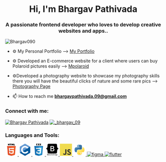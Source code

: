 <h1 align="center">Hi, I'm Bhargav Pathivada</h1>
<h3 align="center">A passionate frontend developer who loves to develop creative websites and apps..</h3>

<p align="left"> <img src="https://komarev.com/ghpvc/?username=Bhargav090&label=Profile%20views&color=0e75b6&style=flat" alt="Bhargav090" /> </p>

- ⚙️ My Personal Portfolio --> [My Portfolio](https://bhargav090.github.io/My_Portfolio/)

- ⚙️ Developed an E-commerce website for a client where users can buy Polaroid pictures easily --> [Mpolaroid](https://mpolaroidscom.netlify.app/)

- ⚙️Developed a photography website to showcase my photography skills there you will have the beautiful clicks of nature and some rare pics --> [Photography Page](https://natureview2.netlify.app/)

- 📫 How to reach me **bhargavpathivada.09@gmail.com**

<h3 align="left">Connect with me:</h3>
<p align="left">
<a href="https://linkedin.com/in/bhargav-pathivada-271182237" target="blank"><img align="center" src="https://raw.githubusercontent.com/rahuldkjain/github-profile-readme-generator/master/src/images/icons/Social/linked-in-alt.svg" alt="Bhargav Pathivada" height="30" width="40" /></a>
<a href="https://instagram.com/_bhargav_09" target="blank"><img align="center" src="https://raw.githubusercontent.com/rahuldkjain/github-profile-readme-generator/master/src/images/icons/Social/instagram.svg" alt="_bhargav_09" height="30" width="40" /></a>
</p>

<h3 align="left">Languages and Tools:</h3>
<p align="left"> 
<a href="https://www.w3.org/html/" target="_blank" rel="noreferrer"> 
<img src="https://raw.githubusercontent.com/devicons/devicon/master/icons/html5/html5-original-wordmark.svg" alt="html5" width="40" height="40"/> </a> 

 <a href="https://www.cprogramming.com/" target="_blank" rel="noreferrer">
 <img src="https://raw.githubusercontent.com/devicons/devicon/master/icons/c/c-original.svg" alt="c" width="40" height="40"/> </a> 

<a href="https://www.w3schools.com/css/" target="_blank" rel="noreferrer">
 <img src="https://raw.githubusercontent.com/devicons/devicon/master/icons/css3/css3-original-wordmark.svg" alt="css3" width="40" height="40"/> </a>
<a href="https://getbootstrap.com" target="_blank" rel="noreferrer">
 <img src="https://raw.githubusercontent.com/devicons/devicon/master/icons/bootstrap/bootstrap-plain-wordmark.svg" alt="bootstrap" width="40" height="40"/> 
</a>
<a href="https://developer.mozilla.org/en-US/docs/Web/JavaScript" target="_blank" rel="noreferrer">
 <img src="https://raw.githubusercontent.com/devicons/devicon/master/icons/javascript/javascript-original.svg" alt="javascript" width="40" height="40"/> </a> 
<a href="https://www.python.org" target="_blank" rel="noreferrer"> 

<img src="https://raw.githubusercontent.com/devicons/devicon/master/icons/python/python-original.svg" alt="python" width="40" height="40"/>
 </a>
 <a href="https://www.figma.com/" target="_blank" rel="noreferrer">
 <img src="https://www.vectorlogo.zone/logos/figma/figma-icon.svg" alt="figma" width="40" height="40"/> </a> 

<a href="https://flutter.dev" target="_blank" rel="noreferrer">
 <img src="https://www.vectorlogo.zone/logos/flutterio/flutterio-icon.svg" alt="flutter" width="40" height="40"/> </a>

 </p>


